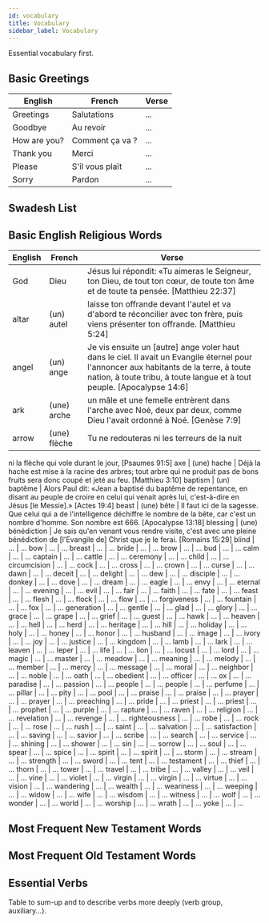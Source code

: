 ```yaml
---
id: vocabulary
title: Vocabulary
sidebar_label: Vocabulary
---
```


Essential vocabulary first.

## Basic Greetings

English | French | Verse
--- | --- | ---
Greetings | Salutations | ...
Goodbye | Au revoir | ...
How are you? | Comment ça va ? | ...
Thank you | Merci | ...
Please | S'il vous plaït | ...
Sorry | Pardon | ...

## Swadesh List

## Basic English Religious Words

English | French | Verse
--- | --- | ---
God | Dieu | Jésus lui répondit: «Tu aimeras le Seigneur, ton Dieu, de tout ton cœur, de toute ton âme et de toute ta pensée. [Matthieu 22:37]
altar | (un) autel | laisse ton offrande devant l'autel et va d'abord te réconcilier avec ton frère, puis viens présenter ton offrande. [Matthieu 5:24]
angel | (un) ange | Je vis ensuite un [autre] ange voler haut dans le ciel. Il avait un Evangile éternel pour l'annoncer aux habitants de la terre, à toute nation, à toute tribu, à toute langue et à tout peuple. [Apocalypse 14:6]
ark | (une) arche | un mâle et une femelle entrèrent dans l'arche avec Noé, deux par deux, comme Dieu l'avait ordonné à Noé. [Genèse 7:9]
arrow | (une) flèche | Tu ne redouteras ni les terreurs de la nuit
ni la flèche qui vole durant le jour, [Psaumes 91:5]
axe | (une) hache | Déjà la hache est mise à la racine des arbres; tout arbre qui ne produit pas de bons fruits sera donc coupé et jeté au feu. [Matthieu 3:10]
baptism | (un) baptême | Alors Paul dit: «Jean a baptisé du baptême de repentance, en disant au peuple de croire en celui qui venait après lui, c'est-à-dire en Jésus [le Messie].» [Actes 19:4]
beast | (une) bête | Il faut ici de la sagesse. Que celui qui a de l'intelligence déchiffre le nombre de la bête, car c'est un nombre d'homme. Son nombre est 666. [Apocalypse 13:18]
blessing | (une) bénédiction | Je sais qu'en venant vous rendre visite, c'est avec une pleine bénédiction de [l'Evangile de] Christ que je le ferai. [Romains 15:29]
blind | ... | ...
bow | ... | ...
breast | ... | ...
bride | ... | ...
brow | ... | ...
bud | ... | ...
calm | ... | ...
captain | ... | ...
cattle | ... | ...
ceremony | ... | ...
child | ... | ...
circumcision | ... | ...
cock | ... | ...
cross | ... | ...
crown | ... | ...
curse | ... | ...
dawn | ... | ...
deceit | ... | ...
delight | ... | ...
dew | ... | ...
disciple | ... | ...
donkey | ... | ...
dove | ... | ...
dream | ... | ...
eagle | ... | ...
envy | ... | ...
eternal | ... | ...
evening | ... | ...
evil | ... | ...
fair | ... | ...
faith | ... | ...
fate | ... | ...
feast | ... | ...
flesh | ... | ...
flock | ... | ...
flow | ... | ...
forgiveness | ... | ...
fountain | ... | ...
fox | ... | ...
generation | ... | ...
gentle | ... | ...
glad | ... | ...
glory | ... | ...
grace | ... | ...
grape | ... | ...
grief | ... | ...
guest | ... | ...
hawk | ... | ...
heaven | ... | ...
hell | ... | ...
herd | ... | ...
heritage | ... | ...
hill | ... | ...
holiday | ... | ...
holy | ... | ...
honey | ... | ...
honor | ... | ...
husband | ... | ...
image | ... | ...
ivory | ... | ...
joy | ... | ...
justice | ... | ...
kingdom | ... | ...
lamb | ... | ...
lark | ... | ...
leaven | ... | ...
leper | ... | ...
life | ... | ...
lion | ... | ...
locust | ... | ...
lord | ... | ...
magic | ... | ...
master | ... | ...
meadow | ... | ...
meaning | ... | ...
melody | ... | ...
member | ... | ...
mercy | ... | ...
message | ... | ...
moral | ... | ...
neighbor | ... | ...
noble | ... | ...
oath | ... | ...
obedient | ... | ...
officer | ... | ...
ox | ... | ...
paradise | ... | ...
passion | ... | ...
people | ... | ...
people | ... | ...
perfume | ... | ...
pillar | ... | ...
pity | ... | ...
pool | ... | ...
praise | ... | ...
praise | ... | ...
prayer | ... | ...
prayer | ... | ...
preaching | ... | ...
pride | ... | ...
priest | ... | ...
priest | ... | ...
prophet | ... | ...
purple | ... | ...
rapture | ... | ...
raven | ... | ...
religion | ... | ...
revelation | ... | ...
revenge | ... | ...
righteousness | ... | ...
robe | ... | ...
rock | ... | ...
rose | ... | ...
rush | ... | ...
saint | ... | ...
salvation | ... | ...
satisfaction | ... | ...
saving | ... | ...
savior | ... | ...
scribe | ... | ...
search | ... | ...
service | ... | ...
shining | ... | ...
shower | ... | ...
sin | ... | ...
sorrow | ... | ...
soul | ... | ...
spear | ... | ...
spice | ... | ...
spirit | ... | ...
spirit | ... | ...
storm | ... | ...
stream | ... | ...
strength | ... | ...
sword | ... | ...
tent | ... | ...
testament | ... | ...
thief | ... | ...
thorn | ... | ...
tower | ... | ...
travel | ... | ...
tribe | ... | ...
valley | ... | ...
veil | ... | ...
vine | ... | ...
violet | ... | ...
virgin | ... | ...
virgin | ... | ...
virtue | ... | ...
vision | ... | ...
wandering | ... | ...
wealth | ... | ...
weariness | ... | ...
weeping | ... | ...
widow | ... | ...
wife | ... | ...
wisdom | ... | ...
witness | ... | ...
wolf | ... | ...
wonder | ... | ...
world | ... | ...
worship | ... | ...
wrath | ... | ...
yoke | ... | ...

## Most Frequent New Testament Words

## Most Frequent Old Testament Words

## Essential Verbs

Table to sum-up and to describe verbs more deeply (verb group, auxiliary...).